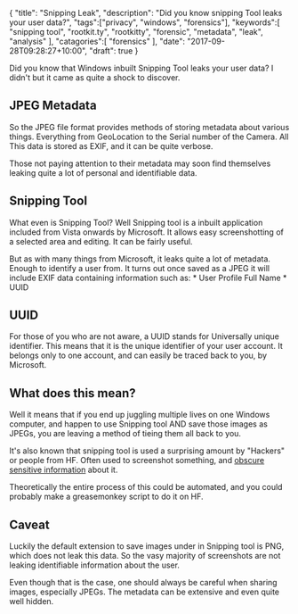 {
	"title": "Snipping Leak",
	"description": "Did you know snipping Tool leaks your user data?",
	"tags":["privacy", "windows", "forensics"],
	"keywords":[
		"snipping tool",
		"rootkit.ty",
		"rootkitty",
		"forensic",
		"metadata",
		"leak",
		"analysis"
	],
	"catagories":[
		"forensics"
	],
	"date": "2017-09-28T09:28:27+10:00",
	"draft": true
}

Did you know that Windows inbuilt Snipping Tool leaks your user data? I didn't but it came as quite a shock to discover.

## JPEG Metadata
So the JPEG file format provides methods of storing metadata about various things. Everything from GeoLocation to the Serial number of the Camera. All This data is stored as EXIF, and it can be quite verbose.

Those not paying attention to their metadata may soon find themselves leaking quite a lot of personal and identifiable data.

## Snipping Tool
What even is Snipping Tool? Well Snipping tool is a inbuilt application included from Vista onwards by Microsoft. It allows easy screenshotting of a selected area and editing. It can be fairly useful.

But as with many things from Microsoft, it leaks quite a lot of metadata. Enough to identify a user from. It turns out once saved as a JPEG it will include EXIF data containing information such as:
	* User Profile Full Name
	* UUID

## UUID
For those of you who are not aware, a UUID stands for Universally unique identifier. This means that it is the unique identifier of your user account. It belongs only to one account, and can easily be traced back to you, by Microsoft.

## What does this mean?
Well it means that if you end up juggling multiple lives on one Windows computer, and happen to use Snipping tool AND save those images as JPEGs, you are leaving a method of tieing them all back to you.

It's also known that snipping tool is used a surprising amount by "Hackers" or people from HF. Often used to screenshot something, and [obscure sensitive information](twitter.com/HavocFred/status/560238421449641985) about it.

Theoretically the entire process of this could be automated, and you could probably make a greasemonkey script to do it on HF.

## Caveat
Luckily the default extension to save images under in Snipping tool is PNG, which does not leak this data. So the vasy majority of screenshots are not leaking identifiable information about the user.

Even though that is the case, one should always be careful when sharing images, especially JPEGs. The metadata can be extensive and even quite well hidden.
